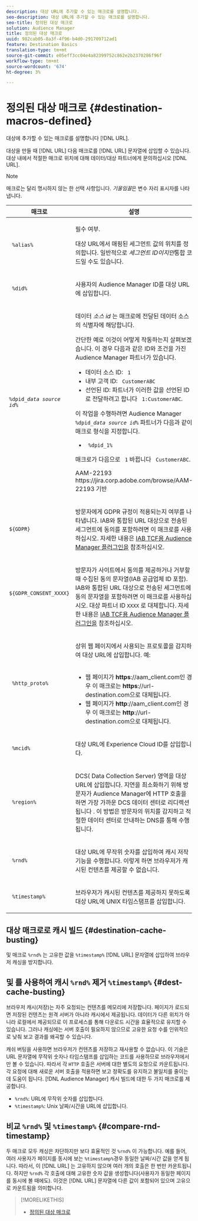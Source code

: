 ```yaml
---
description: 대상 URL에 추가할 수 있는 매크로를 설명합니다.
seo-description: 대상 URL에 추가할 수 있는 매크로를 설명합니다.
seo-title: 정의된 대상 매크로
solution: Audience Manager
title: 정의된 대상 매크로
uuid: 982cab05-8a3f-4f96-b4d0-291709712ad1
feature: Destination Basics
translation-type: tm+mt
source-git-commit: e05eff3cc04e4a82399752c862e2b2370286f96f
workflow-type: tm+mt
source-wordcount: '674'
ht-degree: 3%

---
```



# 정의된 대상 매크로 {#destination-macros-defined}

대상에 추가할 수 있는 매크로를 설명합니다 [!DNL URL].

<!-- destination-macros.xml -->

대상을 만들 때 [!DNL URL] 다음 매크로를 [!DNL URL] 문자열에 삽입할 수 있습니다. 대상 내에서 적절한 매크로 위치에 대해 데이터/대상 파트너에게 문의하십시오 [!DNL URL].

>[!NOTE]
>
>매크로는 달리 명시하지 않는 한 선택 사항입니다. *기울임꼴*&#x200B;은 변수 자리 표시자를 나타냅니다.

<table id="table_2C532EFB9DAE41B08714753EBD7DFB05"> 
 <thead> 
  <tr> 
   <th colname="col1" class="entry"> 매크로 </th> 
   <th colname="col2" class="entry"> 설명 </th> 
  </tr> 
 </thead>
 <tbody> 
  <tr> 
   <td colname="col1"> <p> <code> %alias%</code> </p> </td> 
   <td colname="col2"> <p>필수 여부. </p> <p>대상 URL에서 매핑된 세그먼트 값의 위치를 정의합니다. 일반적으로 <i>세그먼트 ID이지만</i>통합 코드일 수도 있습니다. </p> </td> 
  </tr> 
  <tr> 
   <td colname="col1"> <p> <code> %did%</code> </p> </td> 
   <td colname="col2"> <p>사용자의 <span class="keyword"> Audience Manager</span> ID를 대상 URL에 삽입합니다. </p> </td> 
  </tr> 
  <tr> 
   <td colname="col1"> <p> <code>%dpid_<i>data source id</i>%</code> </p> </td> 
   <td colname="col2"> <p>데이터 <i>소스 id</i> 는 매크로에 전달된 데이터 소스의 식별자에 해당합니다. </p> <p>간단한 예로 이것이 어떻게 작동하는지 살펴보겠습니다. 이 경우 다음과 같은 ID와 조건을 가진 <span class="keyword"> Audience Manager</span> 파트너가 있습니다. </p> 
    <ul id="ul_697508B437EB4090B121AFA5D519AFBE"> 
     <li id="li_32D9F72A7D1543A892DC7E1529E98A96">데이터 소스 ID: <code> 1</code> </li> 
     <li id="li_099F5B63D2244B5AADA9B26CB6152E6B">내부 고객 ID: <code> CustomerABC</code> </li> 
     <li id="li_0D9FE501C16444DDB388C8E934E5A8C6">선언된 ID: 파트너가 이러한 값을 선언된 ID로 전달하려고 합니다 <code> 1:CustomerABC</code>. </li> 
    </ul> <p>이 작업을 수행하려면 Audience Manager <code>%dpid_<i>data source id</i>%</code><span class="keyword"></span> 파트너가 다음과 같이 매크로 형식을 지정합니다. </p> 
    <ul class="simplelist"> 
     <li> <code> %dpid_1%</code> </li> 
    </ul> <p>매크로가 다음으로 <code> 1</code> 바뀝니다 <code> CustomerABC</code>. </p> <p> 
     <draft-comment>
       AAM-22193 https://jira.corp.adobe.com/browse/AAM-22193 기반 
     </draft-comment> </p> </td> 
  </tr> 
  <tr>
    <td><p><code>${GDPR}</code></p></td>
    <td><p>방문자에게 GDPR 규정이 적용되는지 여부를 나타냅니다. IAB와 통합된 URL 대상으로 전송된 세그먼트에 동의를 포함하려면 이 매크로를 사용하십시오. 자세한 내용은 <a href="../../overview/data-security-and-privacy/aam-iab-plugin.md">IAB TCF용 Audience Manager 플러그인을</a> 참조하십시오.</p></td>
  </tr>
   <tr>
    <td><code>${GDPR_CONSENT_XXXX}</code></p></td>
    <td><p>방문자가 사이트에서 동의를 제공하거나 거부할 때 수집된 동의 문자열(IAB 공급업체 ID 포함). IAB와 통합된 URL 대상으로 전송된 세그먼트에 동의 문자열을 포함하려면 이 매크로를 사용하십시오. 대상 파트너 ID <code>XXXX</code> 로 대체합니다. 자세한 내용은 <a href="../../overview/data-security-and-privacy/aam-iab-plugin.md">IAB TCF용 Audience Manager 플러그인을</a> 참조하십시오. </p></td>
  </tr>
  <tr> 
   <td colname="col1"> <p><code> %http_proto%</code> </p> </td> 
   <td colname="col2"> <p>상위 웹 페이지에서 사용되는 프로토콜을 감지하여 대상 URL에 삽입합니다. 예:
     <br> 
     <ul id="ul_026F56EC46E94D9EB1153557C0F65325"> 
      <li id="li_B41EF140CC274CB68FE7213DD8B908C0">웹 페이지가 <b>https</b>://aam_client.com인 경우 이 매크로는 <b>https</b>://url-destination.com으로 대체됩니다. </li> 
      <li id="li_BDCD6EA69B004A92BA6981952341BD77">웹 페이지가 <b>http</b>://aam_client.com인 경우 이 매크로는 <b>http</b>://url-destination.com으로 대체됩니다. </li> 
     </ul> </p> </td> 
  </tr> 
  <tr> 
   <td colname="col1"> <p><code> %mcid%</code> </p> </td> 
   <td colname="col2"> <p>대상 URL에 <span class="keyword"> Experience Cloud</span> ID를 삽입합니다. </p> </td> 
  </tr> 
  <tr> 
   <td colname="col1"> <p><code> %region%</code> </p> </td> 
   <td colname="col2"> <p>DCS( <span class="wintitle"> Data Collection Server)</span> 영역을 대상 URL에 삽입합니다. 지연을 최소화하기 위해 방문자가 <span class="keyword"> Audience Manager</span>에 HTTP 호출을 하면 가장 가까운 DCS 데이터 센터로 리디렉션됩니다 <span class="wintitle"></span> . 이 방법은 방문자의 위치를 감지하고 적절한 데이터 센터로 안내하는 DNS를 통해 수행됩니다. </p> </td> 
  </tr> 
  <tr> 
   <td colname="col1"> <p> <code> %rnd%</code> </p> </td> 
   <td colname="col2"> <p>대상 URL에 무작위 숫자를 삽입하여 캐시 저작 기능을 수행합니다. 이렇게 하면 브라우저가 캐시된 컨텐츠를 제공할 수 없습니다. </p> </td> 
  </tr> 
  <tr> 
   <td colname="col1"> <p> <code> %timestamp%</code> </p> </td> 
   <td colname="col2"> <p>브라우저가 캐시된 컨텐츠를 제공하지 못하도록 대상 URL에 UNIX 타임스탬프를 삽입합니다. </p> </td> 
  </tr> 
 </tbody> 
</table>

## 대상 매크로로 캐시 빌드 {#destination-cache-busting}

및 매크로 `%rnd%` 는 고유한 값을 `%timestamp%` [!DNL URL] 문자열에 삽입하여 브라우저 캐싱을 방지합니다.

## 및 를 사용하여 캐시 `%rnd%` 제거 `%timestamp%` {#dest-cache-busting}

<!-- c_dest_cache_busting.xml -->

브라우저 캐시(저장)는 자주 요청되는 컨텐츠를 메모리에 저장합니다. 페이지가 로드되면 저장된 컨텐츠는 원격 서버가 아니라 캐시에서 제공됩니다. 데이터가 다른 위치가 아니라 로컬에서 제공되므로 이 프로세스를 통해 다운로드 시간을 효율적으로 유지할 수 있습니다. 그러나 캐싱에는 서버 호출이 필요하지 않으므로 고유한 요청 수를 인위적으로 낮춰 보고 결과를 왜곡할 수 있습니다.

캐쉬 버팅을 사용하면 브라우저가 컨텐츠를 저장하고 재사용할 수 없습니다. 이 기술은 URL 문자열에 무작위 숫자나 타임스탬프를 삽입하는 코드를 사용하므로 브라우저에서만 볼 수 있습니다. 따라서 각 `HTTP` 호출은 서버에 대한 별도의 요청으로 카운트됩니다. 각 요청에 대해 새로운 서버 호출을 적용하면 보고 정확도를 유지하고 불일치를 줄이는 데 도움이 됩니다. [!DNL Audience Manager] 캐시 빌드에 대한 두 가지 매크로를 제공합니다.

* `%rnd%`: URL에 무작위 숫자를 삽입합니다.
* `%timestamp%`: Unix 날짜/시간을 URL에 삽입합니다.

## 비교 `%rnd%` 및 `%timestamp%` {#compare-rnd-timestamp}

두 매크로 모두 캐싱은 차단하지만 보다 효율적인 것 `%rnd%` 이 가능합니다. 예를 들어, 여러 사용자가 페이지를 동시에 보는 `%timestamp%`경우 동일한 날짜/시간 값을 얻게 됩니다. 따라서, 이 [!DNL URL] 는 고유하지 않으며 여러 개의 호출은 한 번만 카운트됩니다. 하지만 `%rnd%` 각 호출에 대해 고유한 숫자 값을 생성합니다(사용자가 동일한 페이지를 동시에 볼 때에도). 이것은 [!DNL URL] 문자열에 다른 값이 포함되어 있으며 고유으로 카운트됨을 의미합니다.

>[!MORELIKETHIS]
>
>* [정의된 대상 매크로](../../features/destinations/destination-macros.md#destination-macros-defined)